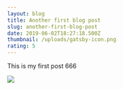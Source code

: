 ```yaml
---
layout: blog
title: Another first blog post
slug: another-first-blog-post
date: 2019-06-02T18:27:18.500Z
thumbnail: /uploads/gatsby-icon.png
rating: 5
---
```

This is my first post 666

![](/uploads/poster.jpg)
